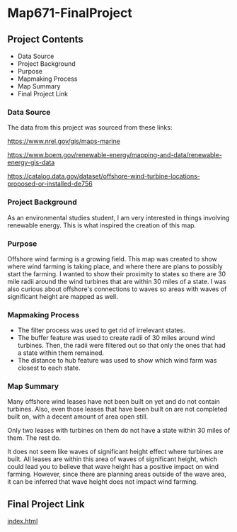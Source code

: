 # Map671-FinalProject

## Project Contents

- Data Source
- Project Background
- Purpose
- Mapmaking Process
- Map Summary
- Final Project Link

### Data Source  

The data from this project was sourced from these links: 

https://www.nrel.gov/gis/maps-marine 

https://www.boem.gov/renewable-energy/mapping-and-data/renewable-energy-gis-data 

https://catalog.data.gov/dataset/offshore-wind-turbine-locations-proposed-or-installed-de756 

### Project Background 

As an environmental studies student, I am very interested in things involving renewable energy. This is what inspired the creation of this map. 

### Purpose 

Offshore wind farming is a growing field. This map was created to show where wind farming is taking place, and where there are plans to possibly start the farming. I wanted to show their proximity to states so there are 30 mile radii around the wind turbines that are within 30 miles of a state. I was also curious about offshore's connections to waves so areas with waves of significant height are mapped as well.

### Mapmaking Process

- The filter process was used to get rid of irrelevant states. 
- The buffer feature was used to create radii of 30 miles around wind turbines. Then, the radii were filtered out so that only the ones that had a state within them remained.
- The distance to hub feature was used to show which wind farm was closest to each state.

### Map Summary 

Many offshore wind leases have not been built on yet and do not contain turbines. Also, even those leases that have been built on are not completed built on, with a decent amount of area open still.

Only two leases with turbines on them do not have a state within 30 miles of them. The rest do. 

It does not seem like waves of significant height effect where turbines are built. All leases are within this area of waves of significant height, which could lead you to believe that wave height has a positive impact on wind farming. However, since there are planning areas outside of the wave area, it can be inferred that wave height does not impact wind farming.

## Final Project Link
[index.html](index.html) 